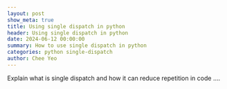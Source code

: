 ```yaml
---
layout: post
show_meta: true
title: Using single dispatch in python
header: Using single dispatch in python
date: 2024-06-12 00:00:00
summary: How to use single dispatch in python
categories: python single-dispatch
author: Chee Yeo
---
```


Explain what is single dispatch and how it can reduce repetition in code ....